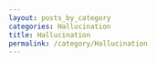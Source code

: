 ```yaml
---
layout: posts_by_category
categories: Hallucination
title: Hallucination
permalink: /category/Hallucination
---
```


